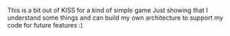 This is a bit out of KISS for a kind of simple game
Just showing that I understand some things and can build my own architecture to support my code for future features :)

